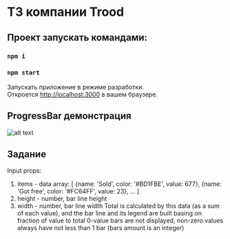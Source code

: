 # ТЗ компании Trood
## Проект запускать командами:

### `npm i`
### `npm start`

Запускать приложение в режиме разработки.\
Откроется  [http://localhost:3000](http://localhost:3000) в вашем браузере.

## ProgressBar демонстрация

![alt text](https://disk.yandex.ru/i/FvgILPHmSxzMqQ)

## Задание
Input props:
1. items - data array:
[
{name: 'Sold', color: '#BD1FBE', value: 677},
{name: 'Got free', color: '#FC64FF', value: 23},
...
]
2. height - number, bar line height
3. width - number, bar line width
Total is calculated by this data (as a sum of each value), and the bar line and its legend are built basing on fraction of value to total
0-value bars are not displayed, non-zero values always have not less than 1 bar (bars amount is an integer)
